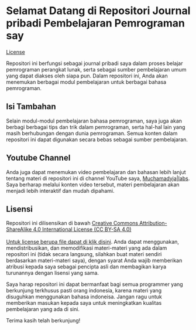 # Selamat Datang di Repositori Journal pribadi Pembelajaran Pemrograman say

[License](https://img.shields.io/badge/license-CC%20BY--SA%204.0-blue)

Repositori ini berfungsi sebagai journal pribadi saya dalam proses belajar pemrograman perangkat lunak, serta sebagai sumber pembelajaran umum yang dapat diakses oleh siapa pun. Dalam repositori ini, Anda akan menemukan berbagai modul pembelajaran untuk berbagai bahasa pemrograman.

## Isi Tambahan

Selain modul-modul pembelajaran bahasa pemrograman, saya juga akan berbagi berbagai tips dan trik dalam pemrograman, serta hal-hal lain yang masih berhubungan dengan dunia pemrograman. Semua konten dalam repositori ini dapat digunakan secara bebas sebagai sumber pembelajaran.

## Youtube Channel

Anda juga dapat menemukan video pembelajaran dan bahasan lebih lanjut tentang materi di repositori ini di channel YouTube saya, [Muchamadyja|labs](https://www.youtube.com/@muchamadyja). Saya berharap melalui konten video tersebut, materi pembelajaran akan menjadi lebih interaktif dan mudah dipahami.

## Lisensi

Repositori ini dilisensikan di bawah [Creative Commons Attribution-ShareAlike 4.0 International License (CC BY-SA 4.0)](https://creativecommons.org/licenses/by-sa/4.0/)<br><br>[Untuk license berupa file dapat di klik disini](https://github.com/muchamadyja/progjournal/blob/main/LICENSE). Anda dapat menggunakan, mendistribusikan, dan memodifikasi materi-materi yang ada dalam repositori ini (tidak secara langsung, silahkan buat materi sendiri berdasarkan materi-materi saya), dengan syarat Anda wajib memberikan atribusi kepada saya sebagai pencipta asli dan membagikan karya turunannya dengan lisensi yang sama.

Saya harap repositori ini dapat bermanfaat bagi semua programmer yang berkunjung terkhusus pasti orang indonesia, karena materi yang disuguhkan menggunakan bahasa indoneisa. Jangan ragu untuk memberikan masukan kepada saya untuk meningkatkan kualitas pembelajaran yang ada di sini.

Terima kasih telah berkunjung!
